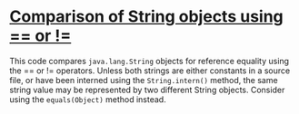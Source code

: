 # [Comparison of String objects using == or !=](https://spotbugs.readthedocs.io/en/latest/bugDescriptions.html#ES_COMPARING_STRINGS_WITH_EQ)

This code compares `java.lang.String` objects for reference
equality using the == or != operators.
Unless both strings are either constants in a source file, or have been
interned using the `String.intern()` method, the same string
value may be represented by two different String objects. Consider
using the `equals(Object)` method instead.